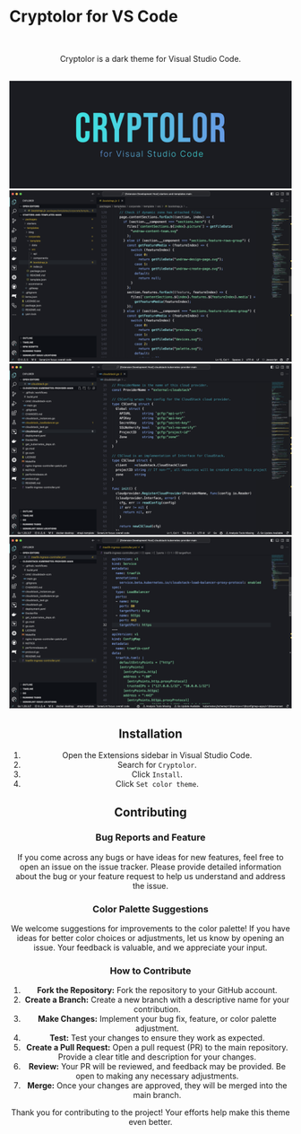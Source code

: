 # Cryptolor for VS Code

<br>
<div align="center">
  <p>Cryptolor is a dark theme for Visual Studio Code.</p>
<br>

<div align="center">
  <img src="https://raw.githubusercontent.com/iamcryptoki/vscode-theme-cryptolor/main/images/readme_banner.jpg" />
</div>

<div align="center">
  <img src="https://raw.githubusercontent.com/iamcryptoki/vscode-theme-cryptolor/main/images/screenshot_js.png" />
</div>
<div align="center">
  <img src="https://raw.githubusercontent.com/iamcryptoki/vscode-theme-cryptolor/main/images/screenshot_go.png" />
</div>
<div align="center">
  <img src="https://raw.githubusercontent.com/iamcryptoki/vscode-theme-cryptolor/main/images/screenshot_yaml.png" />
</div>

## Installation

1. Open the Extensions sidebar in Visual Studio Code.
2. Search for `Cryptolor`.
3. Click `Install`.
4. Click `Set color theme`.

## Contributing

### Bug Reports and Feature 

If you come across any bugs or have ideas for new features, feel free to open an issue on the issue tracker. Please provide detailed information about the bug or your feature request to help us understand and address the issue.

### Color Palette Suggestions

We welcome suggestions for improvements to the color palette! If you have ideas for better color choices or adjustments, let us know by opening an issue. Your feedback is valuable, and we appreciate your input.

### How to Contribute

1. **Fork the Repository:** Fork the repository to your GitHub account.
2. **Create a Branch:** Create a new branch with a descriptive name for your contribution.
3. **Make Changes:** Implement your bug fix, feature, or color palette adjustment.
4. **Test:** Test your changes to ensure they work as expected.
5. **Create a Pull Request:** Open a pull request (PR) to the main repository. Provide a clear title and description for your changes.
6. **Review:** Your PR will be reviewed, and feedback may be provided. Be open to making any necessary adjustments.
7. **Merge:** Once your changes are approved, they will be merged into the main branch.

Thank you for contributing to the project! Your efforts help make this theme even better.